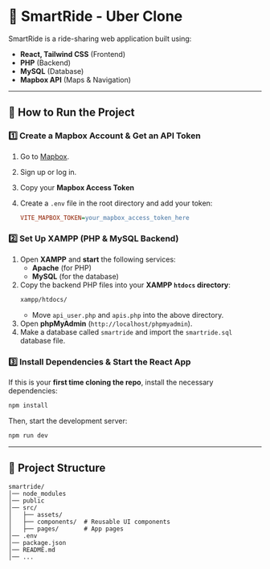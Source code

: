 # 🚗 SmartRide - Uber Clone

SmartRide is a ride-sharing web application built using:

- **React, Tailwind CSS** (Frontend)
- **PHP** (Backend)
- **MySQL** (Database)
- **Mapbox API** (Maps & Navigation)

---

## 🚀 How to Run the Project

### 1️⃣ Create a Mapbox Account & Get an API Token

1. Go to [Mapbox](https://www.mapbox.com).
2. Sign up or log in.
3. Copy your **Mapbox Access Token**
4. Create a `.env` file in the root directory and add your token:

   ```ini
   VITE_MAPBOX_TOKEN=your_mapbox_access_token_here
   ```

### 2️⃣ Set Up XAMPP (PHP & MySQL Backend)

1. Open **XAMPP** and **start** the following services:
   - **Apache** (for PHP)
   - **MySQL** (for the database)
2. Copy the backend PHP files into your **XAMPP `htdocs` directory**:
   ```sh
   xampp/htdocs/
   ```
   - Move `api_user.php` and `apis.php` into the above directory.
3. Open **phpMyAdmin** (`http://localhost/phpmyadmin`).
4. Make a database called `smartride` and import the `smartride.sql` database file.

### 3️⃣ Install Dependencies & Start the React App

If this is your **first time cloning the repo**, install the necessary dependencies:

```sh
npm install
```

Then, start the development server:

```sh
npm run dev
```

---

## 📌 Project Structure

```
smartride/
│── node_modules
│── public
│── src/
│   ├── assets/
│   ├── components/  # Reusable UI components
│   ├── pages/       # App pages
│── .env
│── package.json
│── README.md
│── ...
```
